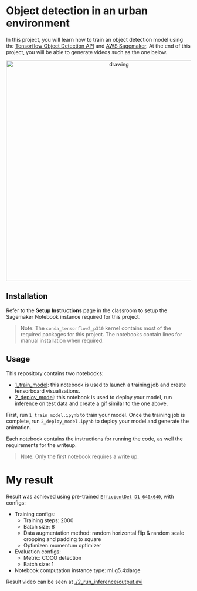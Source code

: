 # Object detection in an urban environment

In this project, you will learn how to train an object detection model using the [Tensorflow Object Detection API](https://tensorflow-object-detection-api-tutorial.readthedocs.io/en/latest/index.html) and [AWS Sagemaker](https://aws.amazon.com/sagemaker/). At the end of this project, you will be able to generate videos such as the one below. 

<p align="center">
    <img src="data/animation.gif" alt="drawing" width="600"/>
</p>

## Installation

Refer to the **Setup Instructions** page in the classroom to setup the Sagemaker Notebook instance required for this project.

>Note: The `conda_tensorflow2_p310` kernel contains most of the required packages for this project. The notebooks contain lines for manual installation when required.

## Usage

This repository contains two notebooks:
* [1_train_model](1_model_training/1_train_model.ipynb): this notebook is used to launch a training job and create tensorboard visualizations. 
* [2_deploy_model](2_run_inference/2_deploy_model.ipynb): this notebook is used to deploy your model, run inference on test data and create a gif similar to the one above.

First, run `1_train_model.ipynb` to train your model. Once the training job is complete, run `2_deploy_model.ipynb` to deploy your model and generate the animation.

Each notebook contains the instructions for running the code, as well the requirements for the writeup. 
>Note: Only the first notebook requires a write up. 


# My result

Result was achieved using pre-trained [`EfficientDet D1 640x640`](https://github.com/tensorflow/models/blob/master/research/object_detection/g3doc/tf2_detection_zoo.md#:~:text=EfficientDet%20D1%20640x640), with configs:

- Training configs:
    + Training steps: 2000
    + Batch size: 8
    + Data augmentation method: random horizontal flip & random scale cropping and padding to square
    + Optimizer: momentum optimizer
- Evaluation configs:
    + Metric: COCO detection
    + Batch size: 1
- Notebook computation instance type: ml.g5.4xlarge

Result video can be seen at [./2_run_inference/output.avi](https://github.com/TranHuuNhatHuy/SelfDrivingCarEngineer/blob/master/project1-object-detection-urban/2_run_inference/output.avi)
